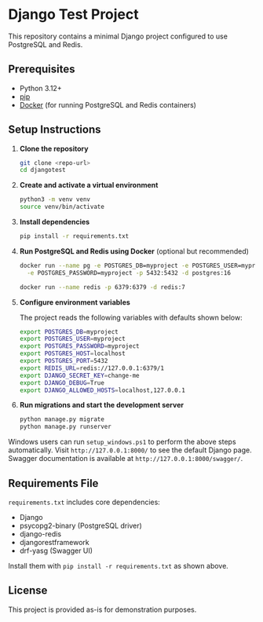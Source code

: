 # Django Test Project

This repository contains a minimal Django project configured to use PostgreSQL and Redis.


## Prerequisites

- Python 3.12+
- [pip](https://pip.pypa.io/)
- [Docker](https://www.docker.com/) (for running PostgreSQL and Redis containers)

## Setup Instructions

1. **Clone the repository**

   ```bash
   git clone <repo-url>
   cd djangotest
   ```

2. **Create and activate a virtual environment**

   ```bash
   python3 -m venv venv
   source venv/bin/activate
   ```

3. **Install dependencies**

   ```bash
   pip install -r requirements.txt
   ```

4. **Run PostgreSQL and Redis using Docker** (optional but recommended)

   ```bash
   docker run --name pg -e POSTGRES_DB=myproject -e POSTGRES_USER=myproject \
     -e POSTGRES_PASSWORD=myproject -p 5432:5432 -d postgres:16

   docker run --name redis -p 6379:6379 -d redis:7
   ```

5. **Configure environment variables**

   The project reads the following variables with defaults shown below:

   ```bash
   export POSTGRES_DB=myproject
   export POSTGRES_USER=myproject
   export POSTGRES_PASSWORD=myproject
   export POSTGRES_HOST=localhost
   export POSTGRES_PORT=5432
   export REDIS_URL=redis://127.0.0.1:6379/1
   export DJANGO_SECRET_KEY=change-me
   export DJANGO_DEBUG=True
   export DJANGO_ALLOWED_HOSTS=localhost,127.0.0.1
   ```

6. **Run migrations and start the development server**

   ```bash
   python manage.py migrate
   python manage.py runserver
   ```


Windows users can run `setup_windows.ps1` to perform the above steps automatically.
Visit `http://127.0.0.1:8000/` to see the default Django page.
Swagger documentation is available at `http://127.0.0.1:8000/swagger/`.

## Requirements File

`requirements.txt` includes core dependencies:

- Django
- psycopg2-binary (PostgreSQL driver)
- django-redis
- djangorestframework
- drf-yasg (Swagger UI)

Install them with `pip install -r requirements.txt` as shown above.

## License

This project is provided as-is for demonstration purposes.
